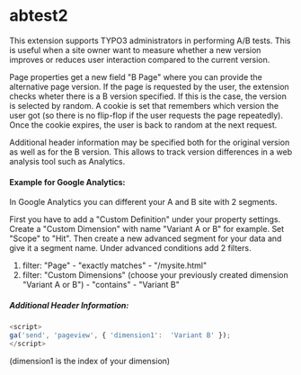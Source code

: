 # abtest2

This extension supports TYPO3 administrators in performing A/B tests. This is useful when a site owner want to measure whether a new version improves or reduces user interaction compared to the current version.

Page properties get a new field "B Page" where you can provide the alternative page version. If the page is requested by the user, the extension checks wheter there is a B version specified. If this is the case, the version is selected by random. A cookie is set that remembers which version the user got (so there is no flip-flop if the user requests the page repeatedly). Once the cookie expires, the user is back to random at the next request.

Additional header information may be specified both for the original version as well as for the B version. This allows to track version differences in a web analysis tool such as Analytics. 


#### Example for Google Analytics:

In Google Analytics you can different your A and B site with 2 segments.

First you have to add a "Custom Definition" under your property settings.
Create a "Custom Dimension" with name "Variant A or B" for example. Set "Scope" to "Hit".
Then create a new advanced segment for your data and give it a segment name. Under advanced conditions add 2 filters.
1. filter: "Page" - "exactly matches" - "/mysite.html"
2. filter: "Custom Dimensions" (choose your previously created dimension "Variant A or B") - "contains" - "Variant B"

##### Additional Header Information:
```javascript
<script>
ga('send', 'pageview', { 'dimension1':  'Variant B' });
</script>
```
(dimension1 is the index of your dimension)

